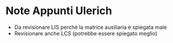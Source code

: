 # Note Appunti Ulerich

- Da revisionare LIS perchè la matrice ausiliaria è spiegata male
- Revisionare anche LCS (potrebbe essere spiegato meglio)